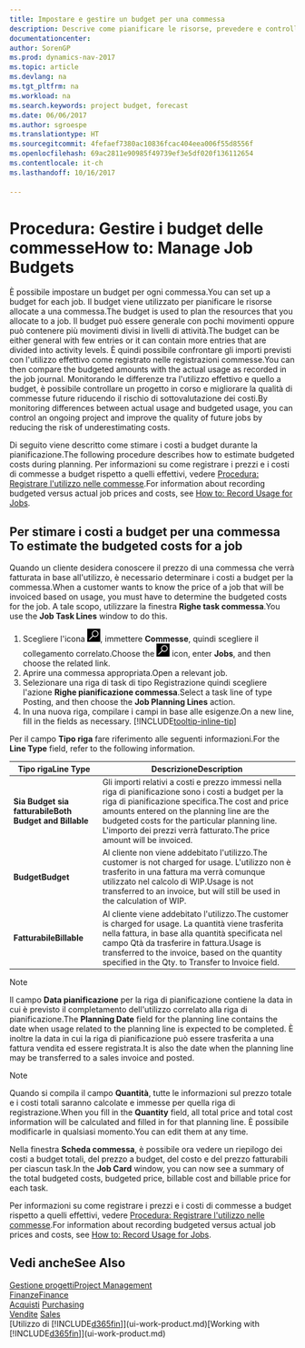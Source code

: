 ```yaml
---
title: Impostare e gestire un budget per una commessa
description: Descrive come pianificare le risorse, prevedere e controllare i costi di un progetto impostando un budget per ciascuna commessa.
documentationcenter: 
author: SorenGP
ms.prod: dynamics-nav-2017
ms.topic: article
ms.devlang: na
ms.tgt_pltfrm: na
ms.workload: na
ms.search.keywords: project budget, forecast
ms.date: 06/06/2017
ms.author: sgroespe
ms.translationtype: HT
ms.sourcegitcommit: 4fefaef7380ac10836fcac404eea006f55d8556f
ms.openlocfilehash: 69ac2811e90985f49739ef3e5df020f136112654
ms.contentlocale: it-ch
ms.lasthandoff: 10/16/2017

---
```

# <a name="how-to-manage-job-budgets"></a><span data-ttu-id="b6b51-103">Procedura: Gestire i budget delle commesse</span><span class="sxs-lookup"><span data-stu-id="b6b51-103">How to: Manage Job Budgets</span></span>
<span data-ttu-id="b6b51-104">È possibile impostare un budget per ogni commessa.</span><span class="sxs-lookup"><span data-stu-id="b6b51-104">You can set up a budget for each job.</span></span> <span data-ttu-id="b6b51-105">Il budget viene utilizzato per pianificare le risorse allocate a una commessa.</span><span class="sxs-lookup"><span data-stu-id="b6b51-105">The budget is used to plan the resources that you allocate to a job.</span></span> <span data-ttu-id="b6b51-106">Il budget può essere generale con pochi movimenti oppure può contenere più movimenti divisi in livelli di attività.</span><span class="sxs-lookup"><span data-stu-id="b6b51-106">The budget can be either general with few entries or it can contain more entries that are divided into activity levels.</span></span> <span data-ttu-id="b6b51-107">È quindi possibile confrontare gli importi previsti con l'utilizzo effettivo come registrato nelle registrazioni commesse.</span><span class="sxs-lookup"><span data-stu-id="b6b51-107">You can then compare the budgeted amounts with the actual usage as recorded in the job journal.</span></span> <span data-ttu-id="b6b51-108">Monitorando le differenze tra l'utilizzo effettivo e quello a budget, è possibile controllare un progetto in corso e migliorare la qualità di commesse future riducendo il rischio di sottovalutazione dei costi.</span><span class="sxs-lookup"><span data-stu-id="b6b51-108">By monitoring differences between actual usage and budgeted usage, you can control an ongoing project and improve the quality of future jobs by reducing the risk of underestimating costs.</span></span>

<span data-ttu-id="b6b51-109">Di seguito viene descritto come stimare i costi a budget durante la pianificazione.</span><span class="sxs-lookup"><span data-stu-id="b6b51-109">The following procedure describes how to estimate budgeted costs during planning.</span></span> <span data-ttu-id="b6b51-110">Per informazioni su come registrare i prezzi e i costi di commesse a budget rispetto a quelli effettivi, vedere [Procedura: Registrare l'utilizzo nelle commesse](projects-how-record-job-usage.md).</span><span class="sxs-lookup"><span data-stu-id="b6b51-110">For information about recording budgeted versus actual job prices and costs, see [How to: Record Usage for Jobs](projects-how-record-job-usage.md).</span></span>  

## <span data-ttu-id="b6b51-111"><a name="JobBudgetCosts"></a> Per stimare i costi a budget per una commessa</span><span class="sxs-lookup"><span data-stu-id="b6b51-111"><a name="JobBudgetCosts"></a> To estimate the budgeted costs for a job</span></span>
<span data-ttu-id="b6b51-112">Quando un cliente desidera conoscere il prezzo di una commessa che verrà fatturata in base all'utilizzo, è necessario determinare i costi a budget per la commessa.</span><span class="sxs-lookup"><span data-stu-id="b6b51-112">When a customer wants to know the price of a job that will be invoiced based on usage, you must have to determine the budgeted costs for the job.</span></span> <span data-ttu-id="b6b51-113">A tale scopo, utilizzare la finestra **Righe task commessa**.</span><span class="sxs-lookup"><span data-stu-id="b6b51-113">You use the **Job Task Lines** window to do this.</span></span>

1. <span data-ttu-id="b6b51-114">Scegliere l'icona ![Cerca pagina o report](media/ui-search/search_small.png "icona Cerca pagina o report"), immettere **Commesse**, quindi scegliere il collegamento correlato.</span><span class="sxs-lookup"><span data-stu-id="b6b51-114">Choose the ![Search for Page or Report](media/ui-search/search_small.png "Search for Page or Report icon") icon, enter **Jobs**, and then choose the related link.</span></span>  
2. <span data-ttu-id="b6b51-115">Aprire una commessa appropriata.</span><span class="sxs-lookup"><span data-stu-id="b6b51-115">Open a relevant job.</span></span>
3. <span data-ttu-id="b6b51-116">Selezionare una riga di task di tipo Registrazione quindi scegliere l'azione **Righe pianificazione commessa**.</span><span class="sxs-lookup"><span data-stu-id="b6b51-116">Select a task line of type Posting, and then choose the **Job Planning Lines** action.</span></span>
4. <span data-ttu-id="b6b51-117">In una nuova riga, compilare i campi in base alle esigenze.</span><span class="sxs-lookup"><span data-stu-id="b6b51-117">On a new line, fill in the fields as necessary.</span></span> [!INCLUDE[tooltip-inline-tip](includes/tooltip-inline-tip_md.md)]   

<span data-ttu-id="b6b51-118">Per il campo **Tipo riga** fare riferimento alle seguenti informazioni.</span><span class="sxs-lookup"><span data-stu-id="b6b51-118">For the **Line Type** field, refer to the following information.</span></span>  

| <span data-ttu-id="b6b51-119">Tipo riga</span><span class="sxs-lookup"><span data-stu-id="b6b51-119">Line Type</span></span> | <span data-ttu-id="b6b51-120">Descrizione</span><span class="sxs-lookup"><span data-stu-id="b6b51-120">Description</span></span> |
| --- | --- |
| <span data-ttu-id="b6b51-121">**Sia Budget sia fatturabile**</span><span class="sxs-lookup"><span data-stu-id="b6b51-121">**Both Budget and Billable**</span></span> |<span data-ttu-id="b6b51-122">Gli importi relativi a costi e prezzo immessi nella riga di pianificazione sono i costi a budget per la riga di pianificazione specifica.</span><span class="sxs-lookup"><span data-stu-id="b6b51-122">The cost and price amounts entered on the planning line are the budgeted costs for the particular planning line.</span></span> <span data-ttu-id="b6b51-123">L'importo dei prezzi verrà fatturato.</span><span class="sxs-lookup"><span data-stu-id="b6b51-123">The price amount will be invoiced.</span></span> |
| <span data-ttu-id="b6b51-124">**Budget**</span><span class="sxs-lookup"><span data-stu-id="b6b51-124">**Budget**</span></span> |<span data-ttu-id="b6b51-125">Al cliente non viene addebitato l'utilizzo.</span><span class="sxs-lookup"><span data-stu-id="b6b51-125">The customer is not charged for usage.</span></span> <span data-ttu-id="b6b51-126">L'utilizzo non è trasferito in una fattura ma verrà comunque utilizzato nel calcolo di WIP.</span><span class="sxs-lookup"><span data-stu-id="b6b51-126">Usage is not transferred to an invoice, but will still be used in the calculation of WIP.</span></span> |
| <span data-ttu-id="b6b51-127">**Fatturabile**</span><span class="sxs-lookup"><span data-stu-id="b6b51-127">**Billable**</span></span> |<span data-ttu-id="b6b51-128">Al cliente viene addebitato l'utilizzo.</span><span class="sxs-lookup"><span data-stu-id="b6b51-128">The customer is charged for usage.</span></span> <span data-ttu-id="b6b51-129">La quantità viene trasferita nella fattura, in base alla quantità specificata nel campo Qtà da trasferire in fattura.</span><span class="sxs-lookup"><span data-stu-id="b6b51-129">Usage is transferred to the invoice, based on the quantity specified in the Qty. to Transfer to Invoice field.</span></span> |

> [!NOTE]  
>   <span data-ttu-id="b6b51-130">Il campo **Data pianificazione** per la riga di pianificazione contiene la data in cui è previsto il completamento dell'utilizzo correlato alla riga di pianificazione.</span><span class="sxs-lookup"><span data-stu-id="b6b51-130">The **Planning Date** field for the planning line contains the date when usage related to the planning line is expected to be completed.</span></span> <span data-ttu-id="b6b51-131">È inoltre la data in cui la riga di pianificazione può essere trasferita a una fattura vendita ed essere registrata.</span><span class="sxs-lookup"><span data-stu-id="b6b51-131">It is also the date when the planning line may be transferred to a sales invoice and posted.</span></span>  

> [!NOTE]  
>   <span data-ttu-id="b6b51-132">Quando si compila il campo **Quantità**, tutte le informazioni sul prezzo totale e i costi totali saranno calcolate e immesse per quella riga di registrazione.</span><span class="sxs-lookup"><span data-stu-id="b6b51-132">When you fill in the **Quantity** field, all total price and total cost information will be calculated and filled in for that planning line.</span></span> <span data-ttu-id="b6b51-133">È possibile modificarle in qualsiasi momento.</span><span class="sxs-lookup"><span data-stu-id="b6b51-133">You can edit them at any time.</span></span>

<span data-ttu-id="b6b51-134">Nella finestra **Scheda commessa**, è possibile ora vedere un riepilogo dei costi a budget totali, del prezzo a budget, del costo e del prezzo fatturabili per ciascun task.</span><span class="sxs-lookup"><span data-stu-id="b6b51-134">In the **Job Card** window, you can now see a summary of the total budgeted costs, budgeted price, billable cost and billable price for each task.</span></span>

<span data-ttu-id="b6b51-135">Per informazioni su come registrare i prezzi e i costi di commesse a budget rispetto a quelli effettivi, vedere [Procedura: Registrare l'utilizzo nelle commesse](projects-how-record-job-usage.md).</span><span class="sxs-lookup"><span data-stu-id="b6b51-135">For information about recording budgeted versus actual job prices and costs, see [How to: Record Usage for Jobs](projects-how-record-job-usage.md).</span></span>

## <a name="see-also"></a><span data-ttu-id="b6b51-136">Vedi anche</span><span class="sxs-lookup"><span data-stu-id="b6b51-136">See Also</span></span>
[<span data-ttu-id="b6b51-137">Gestione progetti</span><span class="sxs-lookup"><span data-stu-id="b6b51-137">Project Management</span></span>](projects-manage-projects.md)  
[<span data-ttu-id="b6b51-138">Finanze</span><span class="sxs-lookup"><span data-stu-id="b6b51-138">Finance</span></span>](finance.md)  
<span data-ttu-id="b6b51-139">[Acquisti](purchasing-manage-purchasing.md)       </span><span class="sxs-lookup"><span data-stu-id="b6b51-139">[Purchasing](purchasing-manage-purchasing.md)       </span></span>  
<span data-ttu-id="b6b51-140">[Vendite](sales-manage-sales.md)    </span><span class="sxs-lookup"><span data-stu-id="b6b51-140">[Sales](sales-manage-sales.md)    </span></span>  
<span data-ttu-id="b6b51-141">[Utilizzo di [!INCLUDE[d365fin](includes/d365fin_md.md)]](ui-work-product.md)</span><span class="sxs-lookup"><span data-stu-id="b6b51-141">[Working with [!INCLUDE[d365fin](includes/d365fin_md.md)]](ui-work-product.md)</span></span>  

